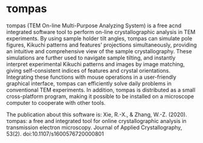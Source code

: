 # τompas
τompas (TEM On-line Multi-Purpose Analyzing System) is a free acnd integrated software tool to perform on-line crystallographic analysis in TEM experiments. By using sample holder tilt angles, τompas can simulate pole figures, Kikuchi patterns and features' projections simultaneously, providing an intuitive and comprehensive view of the sample crystallography. These simulations are further used to navigate sample tilting, and instantly interpret experimental Kikuchi patterns and images by image matching, giving self-consistent indices of features and crystal orientations. Integrating these functions with mouse operations in a user-friendly graphical interface, τompas can efficiently solve daily problems in conventional TEM experiments. In addition, τompas is distributed as a small cross-platform program, making it possible to be installed on a microscope computer to cooperate with other tools.

The publication about this software is:
Xie, R.-X., & Zhang, W.-Z. (2020). τompas: a free and integrated tool for online crystallographic analysis in transmission electron microscopy. Journal of Applied Crystallography, 53(2). doi:10.1107/s1600576720000801
